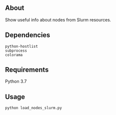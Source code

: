 ## About
Show useful info about nodes from Slurm resources.

## Dependencies
`python-hostlist`  
`subprocess`  
`colorama`

## Requirements
Python 3.7

## Usage
`python load_nodes_slurm.py`
